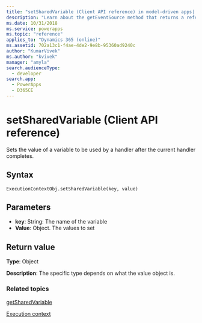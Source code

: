 ```yaml
---
title: "setSharedVariable (Client API reference) in model-driven apps| MicrosoftDocs"
description: "Learn about the getEventSource method that returns a reference to the form or an item on the form depending on where the method was called." 
ms.date: 10/31/2018
ms.service: powerapps
ms.topic: "reference"
applies_to: "Dynamics 365 (online)"
ms.assetid: 702a13c1-f4ae-4de2-9e8b-95360ad9240c
author: "KumarVivek"
ms.author: "kvivek"
manager: "amyla"
search.audienceType: 
  - developer
search.app: 
  - PowerApps
  - D365CE
---
```

# setSharedVariable (Client API reference)



Sets the value of a variable to be used by a handler after the current handler completes.

## Syntax

`ExecutionContextObj.setSharedVariable(key, value)`

## Parameters

- **key**: String: The name of the variable
- **Value**: Object. The values to set



## Return value

**Type**: Object

**Description**: The specific type depends on what the value object is.

### Related topics
[getSharedVariable](getSharedVariable.md)

[Execution context](../execution-context.md)





